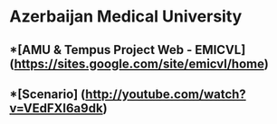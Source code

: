Azerbaijan Medical University 
==

*[AMU & Tempus Project Web - EMICVL] (https://sites.google.com/site/emicvl/home)
------------------------------------------------------------------------------------
*[Scenario] (http://youtube.com/watch?v=VEdFXI6a9dk)
---------------------------------------------------------------------
